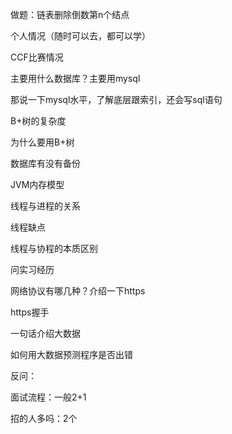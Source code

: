 做题：链表删除倒数第n个结点

个人情况（随时可以去，都可以学）

CCF比赛情况

主要用什么数据库？主要用mysql

那说一下mysql水平，了解底层跟索引，还会写sql语句

B+树的复杂度

为什么要用B+树

数据库有没有备份

JVM内存模型

线程与进程的关系

线程缺点

线程与协程的本质区别

问实习经历

网络协议有哪几种？介绍一下https

https握手

一句话介绍大数据

如何用大数据预测程序是否出错

反问：

面试流程：一般2+1

招的人多吗：2个


